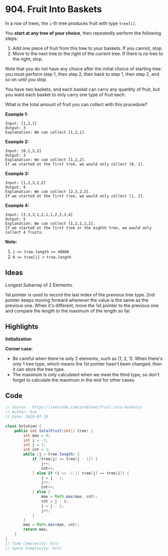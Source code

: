 # 904. Fruit Into Baskets

In a row of trees, the `i`-th tree produces fruit with type `tree[i]`.

You **start at any tree of your choice**, then repeatedly perform the following steps:

1. Add one piece of fruit from this tree to your baskets. If you cannot, stop.
2. Move to the next tree to the right of the current tree. If there is no tree to the right, stop.

Note that you do not have any choice after the initial choice of starting tree: you must perform step 1, then step 2, then back to step 1, then step 2, and so on until you stop.

You have two baskets, and each basket can carry any quantity of fruit, but you want each basket to only carry one type of fruit each.

What is the total amount of fruit you can collect with this procedure?

**Example 1:**

```
Input: [1,2,1]
Output: 3
Explanation: We can collect [1,2,1].
```

**Example 2:**

```
Input: [0,1,2,2]
Output: 3
Explanation: We can collect [1,2,2].
If we started at the first tree, we would only collect [0, 1].
```

**Example 3:**

```
Input: [1,2,3,2,2]
Output: 4
Explanation: We can collect [2,3,2,2].
If we started at the first tree, we would only collect [1, 2].
```

**Example 4:**

```
Input: [3,3,3,1,2,1,1,2,3,3,4]
Output: 5
Explanation: We can collect [1,2,1,1,2].
If we started at the first tree or the eighth tree, we would only collect 4 fruits.
```

 

**Note:**

1. `1 <= tree.length <= 40000`
2. `0 <= tree[i] < tree.length`

## Ideas

Longest Subarray of 2 Elements.

1st pointer is used to record the last index of the previous tree type. 2nd pointer keeps moving forward whenever the value is the same as the previous one. When it's different, move the 1st pointer to the previous one and compare the length to the maximum of the length so far.

## Highlights

**Initialization**

**Corner case**: 

* Be careful when there're only 2 elements, such as [1, 2, 1]. When there's only 1 tree type, which means the 1st pointer hasn't been changed, then it can store the tree type. 
* The maximum is only calculated when we meet the third type, so don't forget to calculate the maximum in the end for other cases.

## Code

```java
// Source : https://leetcode.com/problems/fruit-into-baskets/
// Author: Eve
// Date: 2020-07-18
    
class Solution {
    public int totalFruit(int[] tree) {
        int max = 0;
        int i = -1;
        int j = 1;
        int cnt = 1;
        while (j < tree.length) {
            if (tree[j] == tree[j - 1]) {
                j++;
                cnt++;
            } else if (i == -1 || tree[j] == tree[i]) {
                i = j - 1;
                j++;
                cnt++;
            } else {
                max = Math.max(max, cnt);
                cnt = j - i;
                i = j - 1;
                j++;
            }
        }
        max = Math.max(max, cnt); 
        return max;
    }
} 
// Time Complexity: O(n)
// Space Complexity: O(n)
```